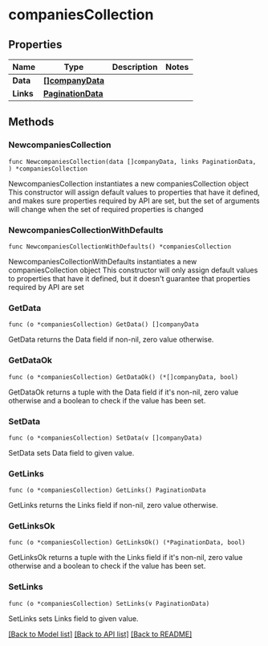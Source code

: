 # companiesCollection

## Properties

Name | Type | Description | Notes
------------ | ------------- | ------------- | -------------
**Data** | [**[]companyData**](companyData.md) |  | 
**Links** | [**PaginationData**](PaginationData.md) |  | 

## Methods

### NewcompaniesCollection

`func NewcompaniesCollection(data []companyData, links PaginationData, ) *companiesCollection`

NewcompaniesCollection instantiates a new companiesCollection object
This constructor will assign default values to properties that have it defined,
and makes sure properties required by API are set, but the set of arguments
will change when the set of required properties is changed

### NewcompaniesCollectionWithDefaults

`func NewcompaniesCollectionWithDefaults() *companiesCollection`

NewcompaniesCollectionWithDefaults instantiates a new companiesCollection object
This constructor will only assign default values to properties that have it defined,
but it doesn't guarantee that properties required by API are set

### GetData

`func (o *companiesCollection) GetData() []companyData`

GetData returns the Data field if non-nil, zero value otherwise.

### GetDataOk

`func (o *companiesCollection) GetDataOk() (*[]companyData, bool)`

GetDataOk returns a tuple with the Data field if it's non-nil, zero value otherwise
and a boolean to check if the value has been set.

### SetData

`func (o *companiesCollection) SetData(v []companyData)`

SetData sets Data field to given value.


### GetLinks

`func (o *companiesCollection) GetLinks() PaginationData`

GetLinks returns the Links field if non-nil, zero value otherwise.

### GetLinksOk

`func (o *companiesCollection) GetLinksOk() (*PaginationData, bool)`

GetLinksOk returns a tuple with the Links field if it's non-nil, zero value otherwise
and a boolean to check if the value has been set.

### SetLinks

`func (o *companiesCollection) SetLinks(v PaginationData)`

SetLinks sets Links field to given value.



[[Back to Model list]](../README.md#documentation-for-models) [[Back to API list]](../README.md#documentation-for-api-endpoints) [[Back to README]](../README.md)


